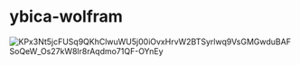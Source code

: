 # ybica-wolfram

![KPx3Nt5jcFUSq9QKhClwuWU5j00iOvxHrvW2BTSyrlwq9VsGMGwduBAFSoQeW_Os27kW8lr8rAqdmo71QF-OYnEy](https://github.com/user-attachments/assets/416bd723-e4cf-4cf4-a352-e3cb90ff78b6)

